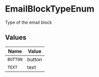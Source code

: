 # EmailBlockTypeEnum

Type of the email block


## Values

| Name     | Value    |
| -------- | -------- |
| `BUTTON` | button   |
| `TEXT`   | text     |